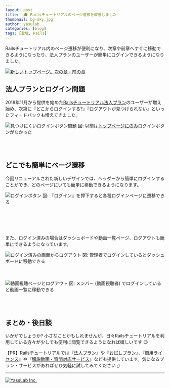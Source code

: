 ```yaml
---
layout: post
title:  🎓 Railsチュートリアルのページ遷移を改善しました
thumbnail: bg-sky.jpg
author: yasulab
categories: [blog]
tags: [登壇, Rails]
---
```


Railsチュートリアル内のページ遷移が便利になり、次章や前章へすぐに移動できるようになったり、法人プランのユーザーが簡単にログインできるようになりました。

[![新しいトップページ。次の章・前の章](https://i.gyazo.com/e333ad36b5baab2348931dd3fb5bb7cb.png)](https://railstutorial.jp)

## 法人プランとログイン問題

2018年11月から提供を始めた[Railsチュートリアル法人プラン](https://railstutorial.jp/business)のユーザーが増え始め、次第に『どこからログインする?』『ログアウトが見つけられない』といったフィードバックも増えてきました。

<div class="center" style="padding-bottom: 50px;">
  <img alt="見つけにくいログインボタン問題" src="https://i.gyazo.com/f81594c8e1a7cb2ce4bb7ba412be83b5.png" />
  図: 以前は<a href="https://railstutorial.jp/#business">トップページにのみ</a>ログインボタンがなかった
</div>

## どこでも簡単にページ遷移

今回リニューアルされた新しいデザインでは、ヘッダーから簡単にログインすることができ、どのページにいても簡単に移動できるようになります。

<div class="center" style="padding-bottom: 80px;">
  <img alt="ログインボタン" src="https://i.gyazo.com/48bd403f9f3da4249b9057cb9b4103a1.png" />
  図: 『ログイン』を押下すると各種ログインページに遷移できる
</div>

また、ログイン済みの場合はダッシュボードや動画一覧ページ、ログアウトも簡単にできるようになっています。

<div class="center" style="padding-bottom: 50px;">
  <img alt="ログイン済みの画面からログアウト" src="https://i.gyazo.com/1b35f3730f546444285128b98f5f72a7.png" />
  図: 管理者でログインしているとダッシュボードに移動できる
</div>


<div class="center" style="padding-bottom: 50px;">
  <img alt="動画視聴ページとログアウト" src="https://i.gyazo.com/84a3e421ebbda67fb49df95bcd94a0e6.png" />
  図: メンバー (動画視聴者) でログインしていると動画一覧に移動できる
</div>


## まとめ・後日談

いかがでしょうか? 小さなことかもしれませんが、日々Railsチュートリアルを利用している方々が少しでも便利に閲覧できるようになれば嬉しいです 😉

【PR】Railsチュートリアルでは『[法人プラン](https://railstutorial.jp/business)』や『[お試しプラン](https://railstutorial.jp/trial)』、『[商用ライセンス](https://railstutorial.jp/#license)』や『[解説動画・質問対応サービス](https://railstutorial.jp/#service)』なども提供しています。気になるプラン・サービスがあればぜひ気軽に試してみてください ;)

-----

[![YassLab Inc.](/img/logos/800x200.png)](/)


